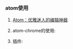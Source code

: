 ### atom使用
1. [Atom：优雅迷人的编辑神器](http://www.jianshu.com/p/b4c8479cfaa5)

2. atom-chrome的使用:

3. 插件:
   
